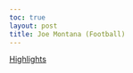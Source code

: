 ```yaml
---
toc: true
layout: post
title: Joe Montana (Football)
---
```


[Highlights](https://www.youtube.com/watch?v=e0Bt1KG4Y7k)